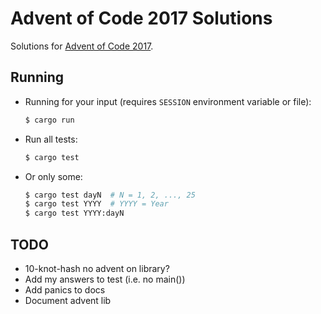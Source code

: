 # Advent of Code 2017 Solutions

Solutions for [Advent of Code 2017](http://adventofcode.com/2017).

## Running

- Running for your input (requires `SESSION` environment variable or file):

    ```sh
    $ cargo run
    ```

- Run all tests:

    ```sh
    $ cargo test
    ```

- Or only some:

    ```sh
    $ cargo test dayN  # N = 1, 2, ..., 25
    $ cargo test YYYY  # YYYY = Year
    $ cargo test YYYY:dayN
    ```

## TODO

- 10-knot-hash no advent on library?
- Add my answers to test (i.e. no main())
- Add panics to docs
- Document advent lib
